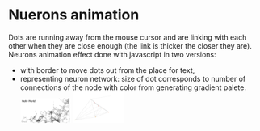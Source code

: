 # Nuerons animation
Dots are running away from the mouse cursor and are linking with each other when they are close enough (the link is thicker the closer they are).
Neurons animation effect done with javascript in two versions:
* with border to move dots out from the place for text, 
* representing neuron network: size of dot corresponds to number of connections of the node with color from generating gradient palete.
<img
  src="effect_with_canva.jpg"
  alt="Alt text"
  title="Optional title"
  style="display: inline-block; margin: 0 auto; width: 100px">
<img
  src="graf.jpg"
  alt="Alt text"
  title="Optional title"
  style="display: inline-block; margin: 0 auto; width: 100px">

